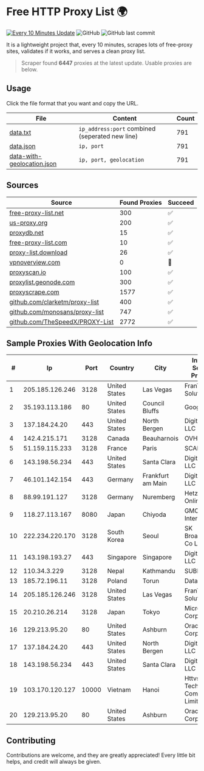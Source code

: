 
# Free HTTP Proxy List 🌍

[![Every 10 Minutes Update](https://github.com/mertguvencli/http-proxy-list/actions/workflows/main.yml/badge.svg?branch=main)](https://github.com/mertguvencli/http-proxy-list/actions/workflows/main.yml)
![GitHub](https://img.shields.io/github/license/mertguvencli/http-proxy-list)
![GitHub last commit](https://img.shields.io/github/last-commit/mertguvencli/http-proxy-list)

It is a lightweight project that, every 10 minutes, scrapes lots of free-proxy sites, validates if it works, and serves a clean proxy list.


> Scraper found **6447** proxies at the latest update. Usable proxies are below.

## Usage

Click the file format that you want and copy the URL.


|File|Content|Count|
|----|-------|-----|
|[data.txt](https://raw.githubusercontent.com/mertguvencli/http-proxy-list/main/proxy-list/data.txt)|`ip_address:port` combined (seperated new line)|791|
|[data.json](https://raw.githubusercontent.com/mertguvencli/http-proxy-list/main/proxy-list/data.json)|`ip, port`|791|
|[data-with-geolocation.json](https://raw.githubusercontent.com/mertguvencli/http-proxy-list/main/proxy-list/data-with-geolocation.json)|`ip, port, geolocation`|791|

## Sources

|Source|Found Proxies|Succeed|
|------|-------------|-------|
|[free-proxy-list.net](https://free-proxy-list.net)|300|✅|
|[us-proxy.org](https://www.us-proxy.org)|200|✅|
|[proxydb.net](http://proxydb.net)|15|✅|
|[free-proxy-list.com](https://free-proxy-list.com/?page=&port=&type%5B%5D=http&type%5B%5D=https&up_time=0&search=Search)|10|✅|
|[proxy-list.download](https://www.proxy-list.download/HTTP)|26|✅|
|[vpnoverview.com](https://vpnoverview.com/privacy/anonymous-browsing/free-proxy-servers)|0|🚫|
|[proxyscan.io](https://www.proxyscan.io)|100|✅|
|[proxylist.geonode.com](https://proxylist.geonode.com/api/proxy-list?limit=300&page=1&sort_by=lastChecked&sort_type=desc&protocols=http,https)|300|✅|
|[proxyscrape.com](https://api.proxyscrape.com/v2/?request=displayproxies&protocol=http&timeout=10000&country=all&ssl=all&anonymity=all)|1577|✅|
|[github.com/clarketm/proxy-list](https://raw.githubusercontent.com/clarketm/proxy-list/master/proxy-list-raw.txt)|400|✅|
|[github.com/monosans/proxy-list](https://raw.githubusercontent.com/monosans/proxy-list/main/proxies/http.txt)|747|✅|
|[github.com/TheSpeedX/PROXY-List](https://raw.githubusercontent.com/TheSpeedX/PROXY-List/master/http.txt)|2772|✅|


## Sample Proxies With Geolocation Info

|#|Ip|Port|Country|City|Internet Service Provider|
|-|--|----|-------|----|-------------------------|
|1|205.185.126.246|3128|United States|Las Vegas|FranTech Solutions|
|2|35.193.113.186|80|United States|Council Bluffs|Google LLC|
|3|137.184.24.20|443|United States|North Bergen|DigitalOcean, LLC|
|4|142.4.215.171|3128|Canada|Beauharnois|OVH SAS|
|5|51.159.115.233|3128|France|Paris|SCALEWAY|
|6|143.198.56.234|443|United States|Santa Clara|DigitalOcean, LLC|
|7|46.101.142.154|443|Germany|Frankfurt am Main|DigitalOcean, LLC|
|8|88.99.191.127|3128|Germany|Nuremberg|Hetzner Online GmbH|
|9|118.27.113.167|8080|Japan|Chiyoda|GMO Internet, Inc.|
|10|222.234.220.170|3128|South Korea|Seoul|SK Broadband Co Ltd|
|11|143.198.193.27|443|Singapore|Singapore|DigitalOcean, LLC|
|12|110.34.3.229|3128|Nepal|Kathmandu|SUBISU C7|
|13|185.72.196.11|3128|Poland|Torun|Data Space|
|14|205.185.126.246|3128|United States|Las Vegas|FranTech Solutions|
|15|20.210.26.214|3128|Japan|Tokyo|Microsoft Corporation|
|16|129.213.95.20|80|United States|Ashburn|Oracle Corporation|
|17|137.184.24.20|443|United States|North Bergen|DigitalOcean, LLC|
|18|143.198.56.234|443|United States|Santa Clara|DigitalOcean, LLC|
|19|103.170.120.127|10000|Vietnam|Hanoi|Httvserver Technology Company Limited|
|20|129.213.95.20|80|United States|Ashburn|Oracle Corporation|



## Contributing

Contributions are welcome, and they are greatly appreciated! Every
little bit helps, and credit will always be given.

